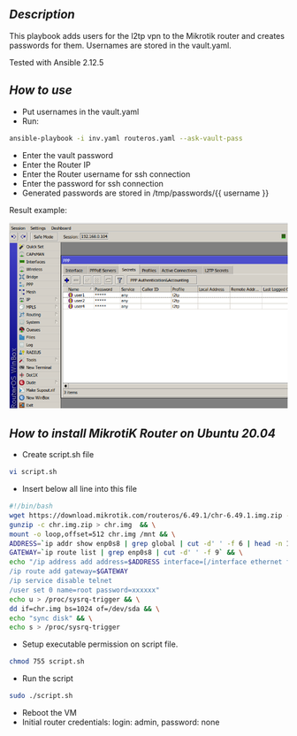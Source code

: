## _Description_

This playbook adds users for the l2tp vpn to the Mikrotik router and creates passwords for them. Usernames are stored in the vault.yaml.

Tested with Ansible 2.12.5

## _How to use_


- Put usernames in the vault.yaml
- Run: 
```sh
ansible-playbook -i inv.yaml routeros.yaml --ask-vault-pass
```
- Enter the vault password
- Enter the Router IP
- Enter the Router username for ssh connection
- Enter the password for ssh connection
- Generated passwords are stored in /tmp/passwords/{{ username }}

Result example:

![winbox_window](winbox.jpg)


## _How to install MikrotiK Router on Ubuntu 20.04_

- Create script.sh file
```bash
vi script.sh
```
- Insert below all line into this file
```bash
#!/bin/bash
wget https://download.mikrotik.com/routeros/6.49.1/chr-6.49.1.img.zip -O chr.img.zip  && \
gunzip -c chr.img.zip > chr.img  && \
mount -o loop,offset=512 chr.img /mnt && \
ADDRESS=`ip addr show enp0s8 | grep global | cut -d' ' -f 6 | head -n 1` && \
GATEWAY=`ip route list | grep enp0s8 | cut -d' ' -f 9` && \
echo "/ip address add address=$ADDRESS interface=[/interface ethernet find where name=ether1]
/ip route add gateway=$GATEWAY
/ip service disable telnet
/user set 0 name=root password=xxxxxx"
echo u > /proc/sysrq-trigger && \
dd if=chr.img bs=1024 of=/dev/sda && \
echo "sync disk" && \
echo s > /proc/sysrq-trigger
```
- Setup executable permission on script file.
```bash
chmod 755 script.sh
```
- Run the script
```bash
sudo ./script.sh
```
- Reboot the VM
- Initial router credentials: login: admin, password: none